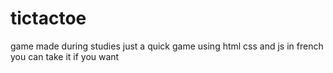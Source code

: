 # tictactoe
game made during studies
just a quick game using html css and js in french
you can take it if you want
